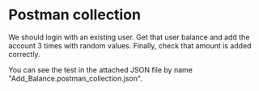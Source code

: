 # Postman collection

We should login with an existing user. Get that user balance and add the account 3 times with random values. Finally, check that amount is added correctly.


<p> You can see the test in the attached JSON file by name "Add_Balance.postman_collection.json".

